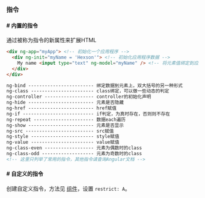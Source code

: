 ### 指令

#### # 内置的指令

通过被称为指令的新属性来扩展HTML

```html
<div ng-app="myApp"> <!-- 初始化一个应用程序 -->
  <div ng-init="myName = 'Hexson'"> <!-- 初始化应用程序数据 -->
    My name <input type="text" ng-model="myName" /> <!-- 将元素值绑定到应用程序 -->
  </div>
</div>
```

```html
ng-bind ------------------------ 绑定数据到元素上，双大括号的另一种形式
ng-class ----------------------- class绑定，可以做一些动态的判定
ng-controller ------------------ controller的初始化声明
ng-hide ------------------------ 元素是否隐藏
ng-href ------------------------ href赋值
ng-if -------------------------- if判定，为真时存在，否则则不存在
ng-repeat ---------------------- 数据each遍历
ng-show ------------------------ 元素是否显示
ng-src ------------------------- src赋值
ng-style ----------------------- style赋值
ng-value ----------------------- value赋值
ng-class-even ------------------ 元素为偶数时的class
ng-class-odd ------------------- 元素为奇数时的class
<!-- 这里只列举了常用的指令，其他指令请查询Angular文档 -->
```

#### # 自定义的指令

创建自定义指令，方法见 [组件](/#/main/frame/component)，设置 `restrict: A`。